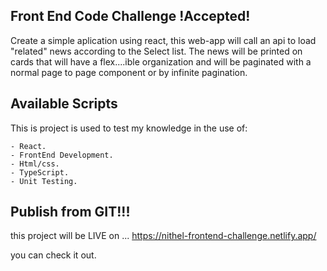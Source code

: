 ## Front End Code Challenge !Accepted!
Create a simple aplication using react, this web-app will call an api to load "related" news according to the Select list.
The news will be printed on cards that will have a flex....ible organization and will be paginated with a normal page to page component or by infinite pagination.


## Available Scripts

This is project is used to test my knowledge in the use of:

    - React.
    - FrontEnd Development.
    - Html/css.
    - TypeScript.
    - Unit Testing.
 

## Publish from GIT!!!

this project will be LIVE on ... https://nithel-frontend-challenge.netlify.app/

you can check it out.

